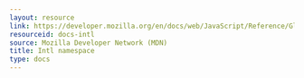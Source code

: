 ```yaml
---
layout: resource
link: https://developer.mozilla.org/en/docs/web/JavaScript/Reference/Global_Objects/Intl
resourceid: docs-intl
source: Mozilla Developer Network (MDN)
title: Intl namespace
type: docs
---
```


